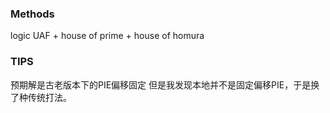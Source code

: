 ### Methods

logic UAF + house of prime + house of homura

### TIPS

预期解是古老版本下的PIE偏移固定
但是我发现本地并不是固定偏移PIE，于是换了种传统打法。